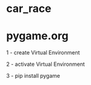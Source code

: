# car_race

# pygame.org

1 - create Virtual Environment

2 - activate Virtual Environment

3 - pip install pygame
